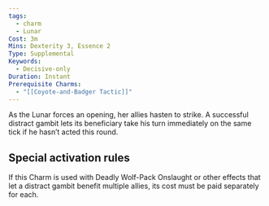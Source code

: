 ```yaml
---
tags:
  - charm
  - Lunar
Cost: 3m
Mins: Dexterity 3, Essence 2
Type: Supplemental
Keywords:
  - Decisive-only
Duration: Instant
Prerequisite Charms:
  - "[[Coyote-and-Badger Tactic]]"
---
```

As the Lunar forces an opening, her allies hasten to strike. A successful distract gambit lets its beneficiary take his turn immediately on the same tick if he hasn’t acted this round. 

## Special activation rules

If this Charm is used with Deadly Wolf-Pack Onslaught or other effects that let a distract gambit benefit multiple allies, its cost must be paid separately for each.